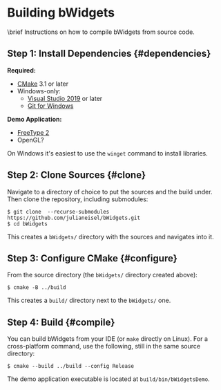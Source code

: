 Building bWidgets
=================

\brief Instructions on how to compile bWidgets from source code.

## Step 1: Install Dependencies {#dependencies}

__Required:__
- [CMake](https://cmake.org/) 3.1 or later
- Windows-only:
  - [Visual Studio 2019](https://visualstudio.microsoft.com/) or later
  - [Git for Windows](https://gitforwindows.org/)

__Demo Application:__
- [FreeType 2](https://freetype.org/)
- OpenGL?

On Windows it's easiest to use the `winget` command to install libraries.

## Step 2: Clone Sources {#clone}

Navigate to a directory of choice to put the sources and the build under. Then clone the repository, including submodules:
~~~~~~~~~~~~~~~~~~~shell
$ git clone  --recurse-submodules https://github.com/julianeisel/bWidgets.git
$ cd bWidgets
~~~~~~~~~~~~~~~~~~~

This creates a `bWidgets/` directory with the sources and navigates into it.

## Step 3: Configure CMake {#configure}

From the source directory (the `bWidgets/` directory created above):
~~~~~~~~~~~~~~~~~~~shell
$ cmake -B ../build
~~~~~~~~~~~~~~~~~~~

This creates a `build/` directory next to the `bWidgets/` one.

## Step 4: Build {#compile}

You can build bWidgets from your IDE (or `make` directly on Linux). For a cross-platform command, use the following, still in the same source directory:
~~~~~~~~~~~~~~~~~~~shell
$ cmake --build ../build --config Release
~~~~~~~~~~~~~~~~~~~

The demo application executable is located at `build/bin/bWidgetsDemo`.
